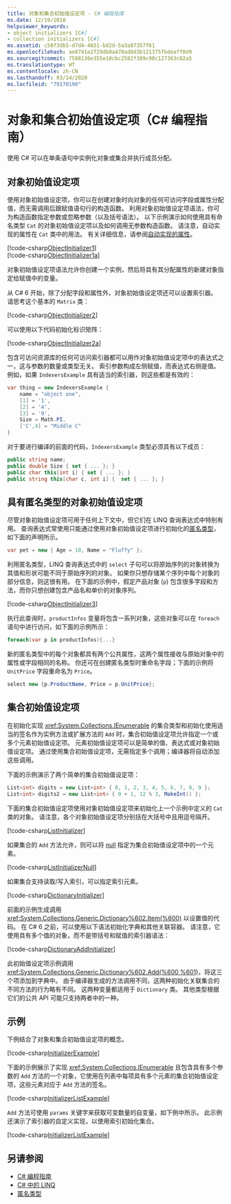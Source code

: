 ```yaml
---
title: 对象和集合初始值设定项 - C# 编程指南
ms.date: 12/19/2018
helpviewer_keywords:
- object initializers [C#]
- collection initializers [C#]
ms.assetid: c58f3db5-d7d4-4651-bd2d-5a3a97357f61
ms.openlocfilehash: ae8741e2f29db0a470ad8d3b121375fbdeaff0d9
ms.sourcegitcommit: 7588136e355e10cbc2582f389c90c127363c02a5
ms.translationtype: HT
ms.contentlocale: zh-CN
ms.lasthandoff: 03/14/2020
ms.locfileid: "79170190"
---
```

# <a name="object-and-collection-initializers-c-programming-guide"></a>对象和集合初始值设定项（C# 编程指南）

使用 C# 可以在单条语句中实例化对象或集合并执行成员分配。

## <a name="object-initializers"></a>对象初始值设定项

使用对象初始值设定项，你可以在创建对象时向对象的任何可访问字段或属性分配值，而无需调用后跟赋值语句行的构造函数。 利用对象初始值设定项语法，你可为构造函数指定参数或忽略参数（以及括号语法）。  以下示例演示如何使用具有命名类型 `Cat` 的对象初始值设定项以及如何调用无参数构造函数。 请注意，自动实现的属性在 `Cat` 类中的用法。 有关详细信息，请参阅[自动实现的属性](auto-implemented-properties.md)。  
  
[!code-csharp[ObjectInitializer1](../../../../samples/snippets/csharp/programming-guide/classes-and-structs/object-collection-initializers/BasicObjectInitializers.cs#CatDeclaration)]  
[!code-csharp[ObjectInitializer1a](../../../../samples/snippets/csharp/programming-guide/classes-and-structs/object-collection-initializers/BasicObjectInitializers.cs#ObjectPropertyInitialization)]  

对象初始值设定项语法允许你创建一个实例，然后将具有其分配属性的新建对象指定给赋值中的变量。

从 C# 6 开始，除了分配字段和属性外，对象初始值设定项还可以设置索引器。 请思考这个基本的 `Matrix` 类：

[!code-csharp[ObjectInitializer2](../../../../samples/snippets/csharp/programming-guide/classes-and-structs/object-collection-initializers/BasicObjectInitializers.cs#MatrixDeclaration)]  

可以使用以下代码初始化标识矩阵：

[!code-csharp[ObjectInitializer2a](../../../../samples/snippets/csharp/programming-guide/classes-and-structs/object-collection-initializers/BasicObjectInitializers.cs#MatrixInitialization)]  

包含可访问资源库的任何可访问索引器都可以用作对象初始值设定项中的表达式之一，这与参数的数量或类型无关。 索引参数构成左侧赋值，而表达式右侧是值。  例如，如果 `IndexersExample` 具有适当的索引器，则这些都是有效的：

```csharp
var thing = new IndexersExample {
    name = "object one",
    [1] = '1',
    [2] = '4',
    [3] = '9',
    Size = Math.PI,
    ['C',4] = "Middle C"
}
```

对于要进行编译的前面的代码，`IndexersExample` 类型必须具有以下成员：

```csharp
public string name;
public double Size { set { ... }; }
public char this[int i] { set { ... }; }
public string this[char c, int i] {  set { ... }; }
```

## <a name="object-initializers-with-anonymous-types"></a>具有匿名类型的对象初始值设定项

尽管对象初始值设定项可用于任何上下文中，但它们在 LINQ 查询表达式中特别有用。 查询表达式常使用只能通过使用对象初始值设定项进行初始化的[匿名类型](./anonymous-types.md)，如下面的声明所示。  

```csharp
var pet = new { Age = 10, Name = "Fluffy" };  
```

利用匿名类型，LINQ 查询表达式中的 `select` 子句可以将原始序列的对象转换为其值和形状可能不同于原始序列的对象。 如果你只想存储某个序列中每个对象的部分信息，则这很有用。 在下面的示例中，假定产品对象 (`p`) 包含很多字段和方法，而你只想创建包含产品名和单价的对象序列。  
  
[!code-csharp[ObjectInitializer3](../../../../samples/snippets/csharp/programming-guide/classes-and-structs/object-collection-initializers/BasicObjectInitializers.cs#AnonymousUse)]  

执行此查询时，`productInfos` 变量将包含一系列对象，这些对象可以在 `foreach` 语句中进行访问，如下面的示例所示：  

```csharp
foreach(var p in productInfos){...}  
```

新的匿名类型中的每个对象都具有两个公共属性，这两个属性接收与原始对象中的属性或字段相同的名称。 你还可在创建匿名类型时重命名字段；下面的示例将 `UnitPrice` 字段重命名为 `Price`。  

```csharp
select new {p.ProductName, Price = p.UnitPrice};  
```

## <a name="collection-initializers"></a>集合初始值设定项

在初始化实现 <xref:System.Collections.IEnumerable> 的集合类型和初始化使用适当的签名作为实例方法或扩展方法的 `Add` 时，集合初始值设定项允许指定一个或多个元素初始值设定项。 元素初始值设定项可以是简单的值、表达式或对象初始值设定项。 通过使用集合初始值设定项，无需指定多个调用；编译器将自动添加这些调用。  
  
下面的示例演示了两个简单的集合初始值设定项：  

```csharp
List<int> digits = new List<int> { 0, 1, 2, 3, 4, 5, 6, 7, 8, 9 };  
List<int> digits2 = new List<int> { 0 + 1, 12 % 3, MakeInt() };  
```

下面的集合初始值设定项使用对象初始值设定项来初始化上一个示例中定义的 `Cat` 类的对象。 请注意，各个对象初始值设定项分别括在大括号中且用逗号隔开。  
  
[!code-csharp[ListInitializer](../../../../samples/snippets/csharp/programming-guide/classes-and-structs/object-collection-initializers/BasicObjectInitializers.cs#ListInitializer)]  
  
如果集合的 `Add` 方法允许，则可以将 [null](../../language-reference/keywords/null.md) 指定为集合初始值设定项中的一个元素。  
  
[!code-csharp[ListInitializerNull](../../../../samples/snippets/csharp/programming-guide/classes-and-structs/object-collection-initializers/BasicObjectInitializers.cs#ListInitialerWithNull)]  
  
 如果集合支持读取/写入索引，可以指定索引元素。
  
[!code-csharp[DictionaryInitializer](../../../../samples/snippets/csharp/programming-guide/classes-and-structs/object-collection-initializers/BasicObjectInitializers.cs#DictionaryIndexerInitializer)]  

前面的示例生成调用 <xref:System.Collections.Generic.Dictionary%602.Item(%600)> 以设置值的代码。 在 C# 6 之前，可以使用以下语法初始化字典和其他关联容器。 请注意，它使用具有多个值的对象，而不是带括号和赋值的索引器语法：

[!code-csharp[DictionaryAddInitializer](../../../../samples/snippets/csharp/programming-guide/classes-and-structs/object-collection-initializers/BasicObjectInitializers.cs#DictionaryAddInitializer)]  

此初始值设定项示例调用 <xref:System.Collections.Generic.Dictionary%602.Add(%600,%601)>，将这三个项添加到字典中。 由于编译器生成的方法调用不同，这两种初始化关联集合的不同方法的行为略有不同。 这两种变量都适用于 `Dictionary` 类。 其他类型根据它们的公共 API 可能只支持两者中的一种。

## <a name="examples"></a>示例

下例结合了对象和集合初始值设定项的概念。

[!code-csharp[InitializerExample](../../../../samples/snippets/csharp/programming-guide/classes-and-structs/object-collection-initializers/BasicObjectInitializers.cs#FullExample)]  

下面的示例展示了实现 <xref:System.Collections.IEnumerable> 且包含具有多个参数的 `Add` 方法的一个对象，它使用在列表中每项具有多个元素的集合初始值设定项，这些元素对应于 `Add` 方法的签名。

[!code-csharp[InitializerListExample](../../../../samples/snippets/csharp/programming-guide/classes-and-structs/object-collection-initializers/BasicObjectInitializers.cs#FullListExample)]  

`Add` 方法可使用 `params` 关键字来获取可变数量的自变量，如下例中所示。 此示例还演示了索引器的自定义实现，以使用索引初始化集合。

[!code-csharp[InitializerListExample](../../../../samples/snippets/csharp/programming-guide/classes-and-structs/object-collection-initializers/BasicObjectInitializers.cs#FullDictionaryInitializer)]  

## <a name="see-also"></a>另请参阅

- [C# 编程指南](../index.md)
- [C# 中的 LINQ](../../linq/index.md)
- [匿名类型](anonymous-types.md)
